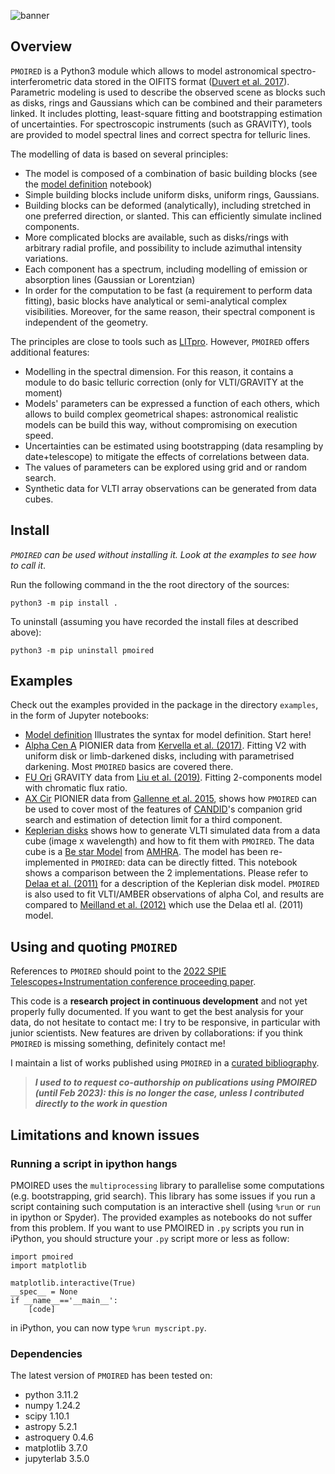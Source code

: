 ![banner](banner/banner/banner.001.png)

## Overview

`PMOIRED` is a Python3 module which allows to model astronomical spectro-interferometric data stored in the OIFITS format ([Duvert et al. 2017](https://ui.adsabs.harvard.edu/abs/2017A%26A...597A...8D/abstract)). Parametric modeling is used to describe the observed scene as blocks such as disks, rings and Gaussians which can be combined and their parameters linked. It includes plotting, least-square fitting and bootstrapping estimation of uncertainties. For spectroscopic instruments (such as GRAVITY), tools are provided to model spectral lines and correct spectra for telluric lines.

The modelling of data is based on several principles:
- The model is composed of a combination of basic building blocks (see the [model definition](https://github.com/amerand/PMOIRED/blob/master/examples/Model%20definitions%20and%20examples.ipynb) notebook)
- Simple building blocks include uniform disks, uniform rings, Gaussians.
- Building blocks can be deformed (analytically), including stretched in one preferred direction, or slanted. This can efficiently simulate inclined components.
- More complicated blocks are available, such as disks/rings with arbitrary radial profile, and possibility to include azimuthal intensity variations.
- Each component has a spectrum, including modelling of emission or absorption lines (Gaussian or Lorentzian)
- In order for the computation to be fast (a requirement to perform data fitting), basic blocks have analytical or semi-analytical complex visibilities. Moreover, for the same reason, their spectral component is independent of the geometry.

The principles are close to tools such as [LITpro](https://www.jmmc.fr/english/tools/data-analysis/litpro). However, `PMOIRED` offers additional features:
- Modelling in the spectral dimension. For this reason, it contains a module to do basic telluric correction (only for VLTI/GRAVITY at the moment)
- Models' parameters can be expressed a function of each others, which allows to build complex geometrical shapes: astronomical realistic models can be build this way, without compromising on execution speed.
- Uncertainties can be estimated using bootstrapping (data resampling by date+telescope) to mitigate the effects of correlations between data.
- The values of parameters can be explored using grid and or random search.
- Synthetic data for VLTI array observations can be generated from data cubes.

## Install

_`PMOIRED` can be used without installing it. Look at the examples to see how to call it_.

Run the following command in the the root directory of the sources:
```
python3 -m pip install .
```

To uninstall (assuming you have recorded the install files at described above):
```
python3 -m pip uninstall pmoired
```

## Examples

Check out the examples provided in the package in the directory `examples`, in the form of Jupyter notebooks:
- [Model definition](https://github.com/amerand/PMOIRED/blob/master/examples/Model%20definitions%20and%20examples.ipynb) Illustrates the syntax for model definition. Start here!
- [Alpha Cen A](https://github.com/amerand/PMOIRED/blob/master/examples/angular%20diameter%20alphaCenA.ipynb) PIONIER data from [Kervella et al. (2017)](https://ui.adsabs.harvard.edu/abs/2017A%26A...597A.137K/abstract). Fitting V2 with uniform disk or limb-darkened disks, including with parametrised darkening. Most `PMOIRED` basics are covered there.
- [FU Ori](https://github.com/amerand/PMOIRED/blob/master/examples/chromatic%20multi%20components%20FUOri.ipynb) GRAVITY data from [Liu et al. (2019)](https://ui.adsabs.harvard.edu/abs/2019ApJ...884...97L/abstract). Fitting 2-components model with chromatic flux ratio.
- [AX Cir](https://github.com/amerand/PMOIRED/blob/master/examples/companion%20search%20AXCir.ipynb) PIONIER data from [Gallenne et al. 2015](https://ui.adsabs.harvard.edu/abs/2015A%26A...579A..68G/abstract), shows how `PMOIRED` can be used to cover most of the features of [CANDID](https://github.com/amerand/CANDID)'s companion grid search and estimation of detection limit for a third component.
- [Keplerian disks](https://github.com/amerand/PMOIRED/blob/master/examples/Be%20model%20comparison%20with%20AMHRA.ipynb) shows how to generate VLTI simulated data from a data cube (image x wavelength) and how to fit them with `PMOIRED`. The data cube is a [Be star Model](https://amhra.oca.eu/AMHRA/bedisk/input.htm) from [AMHRA](https://amhra.oca.eu/AMHRA/index.htm). The model has been re-implemented in `PMOIRED`: data can be directly fitted. This notebook shows a comparison between the 2 implementations. Please refer to [Delaa et al. (2011)](https://ui.adsabs.harvard.edu/abs/2011A%26A...529A..87D/abstract) for a description of the Keplerian disk model. `PMOIRED` is also used to fit VLTI/AMBER observations of alpha Col, and results are compared to [Meilland et al. (2012)](https://ui.adsabs.harvard.edu/abs/2012A%26A...538A.110M/abstract) which use the Delaa etl al. (2011) model. 

## Using and quoting `PMOIRED`

References to `PMOIRED` should point to the [2022 SPIE Telescopes+Instrumentation conference proceeding paper](https://ui.adsabs.harvard.edu/abs/2022SPIE12183E..1NM/abstract). 

This code is a __research project in continuous development__ and not yet properly fully documented. If you want to get the best analysis for your data, do not hesitate to contact me: I try to be responsive, in particular with junior scientists. New features are driven by collaborations: if you think  `PMOIRED` is missing something, definitely contact me!

I maintain a list of works published using `PMOIRED` in a [curated bibliography](https://ui.adsabs.harvard.edu/public-libraries/dz7RG915Swq5yAB1KwmgTA).

> ***I used to to request co-authorship on publications using PMOIRED (until Feb 2023): this is no longer the case, unless I contributed directly to the work in question***

## Limitations and known issues

### Running a script in ipython hangs

PMOIRED uses the `multiprocessing` library to parallelise some computations (e.g. bootstrapping, grid search). This library has some issues if you run a script containing such computation is an interactive shell (using `%run` or `run` in ipython or Spyder). The provided examples as notebooks do not suffer from this problem. If you want to use PMOIRED in `.py` scripts you run in iPython, you should structure your `.py` script more or less as follow:
```
import pmoired
import matplotlib

matplotlib.interactive(True)
__spec__ = None
if __name__=='__main__':
    [code]
```
in iPython, you can now type `%run myscript.py`.

### Dependencies

The latest version of `PMOIRED` has been tested on:
- python 3.11.2
- numpy 1.24.2
- scipy 1.10.1
- astropy 5.2.1
- astroquery 0.4.6
- matplotlib 3.7.0
- jupyterlab 3.5.0
